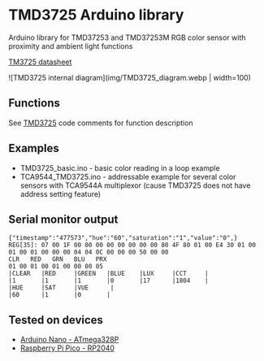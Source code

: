 # TMD3725 Arduino library

Arduino library for TMD37253 and TMD37253M RGB color sensor with proximity and ambient light functions

[TM3725 datasheet](https://look.ams-osram.com/m/6a4d0816b7d3a4bf/original/TMD3725-ALS-Color-and-Proximity-Sensor-Module.pdf)

![TMD3725 internal diagram](img/TMD3725_diagram.webp | width=100)

## Functions

See [TMD3725](src/TMD3725.h) code comments for function description

## Examples

* TMD3725_basic.ino - basic color reading in a loop example
* TCA9544_TMD3725.ino - addressable example for several color sensors with TCA9544A multiplexor (cause TMD3725 does not have address setting feature)

## Serial monitor output
```
{"timestamp":"477573","hue":"60","saturation":"1","value":"0",}
REG[35]: 07 00 1F 00 00 00 00 00 00 00 00 80 4F 80 01 00 E4 30 01 00 01 00 01 00 00 00 04 04 0C 00 00 00 50 00 00 
CLR   RED   GRN   BLU   PRX 
01 00 01 00 01 00 00 00 05 
|CLEAR   |RED     |GREEN   |BLUE    |LUX     |CCT     |
|1       |1       |1       |0       |17      |1804    |
|HUE     |SAT     |VUE      |
|60      |1       |0       |
```

## Tested on devices

* [Arduino Nano - ATmega328P](https://docs.arduino.cc/hardware/nano/)
* [Raspberry Pi Pico - RP2040](https://www.raspberrypi.com/products/raspberry-pi-pico/)
